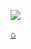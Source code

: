 [![](https://github-readme-stats-gcdi0qh7j-tolyod.vercel.app/api?username=tolyod&show_icons=true&theme=radical)](https://github.com/tolyod)

[⌂](https://tolyod.github.io)
<!---
tolyod/tolyod is a ✨ special ✨ repository because its `README.md` (this file) appears on your GitHub profile.
You can click the Preview link to take a look at your changes.
--->
